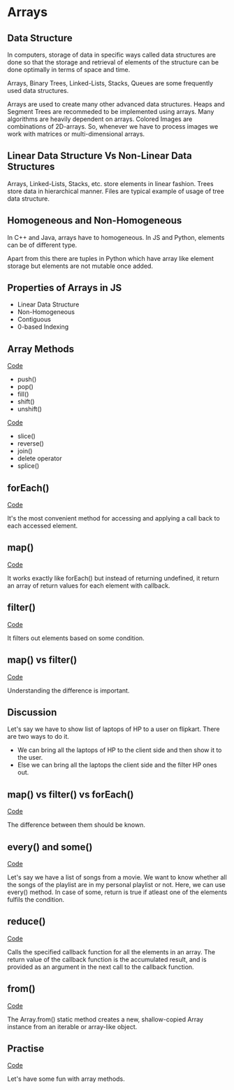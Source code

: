 # Arrays

## Data Structure
In computers, storage of data in specific ways called data structures are done so that the storage and retrieval of elements of the structure can be done optimally in terms of space and time.

Arrays, Binary Trees, Linked-Lists, Stacks, Queues are some frequently used data structures.

Arrays are used to create many other advanced data structures. Heaps and Segment Trees are recommeded to be implemented using arrays. 
Many algorithms are heavily dependent on arrays.
Colored Images are combinations of 2D-arrays. So, whenever we have to process images we work with matrices or multi-dimensional arrays.

## Linear Data Structure Vs Non-Linear Data Structures
Arrays, Linked-Lists, Stacks, etc. store elements in linear fashion. 
Trees store data in hierarchical manner. Files are typical example of usage of tree data structure.

## Homogeneous and Non-Homogeneous 
In C++ and Java, arrays have to homogeneous.
In JS and Python, elements can be of different type.

Apart from this there are tuples in Python which have array like element storage but elements are not mutable once added.

## Properties of Arrays in JS
- Linear Data Structure
- Non-Homogeneous
- Contiguous
- 0-based Indexing

## Array Methods
[Code](./array.js)

- push()
- pop()
- fill()
- shift()
- unshift()

[Code](./arrayMethods.js)

- slice()
- reverse()
- join()
- delete operator
- splice()

## forEach()
[Code](./forEach.js)

It's the most convenient method for accessing and applying a call back to each accessed element.

## map()
[Code](./map.js)

It works exactly like forEach() but instead of returning undefined, it return an array of return values for each element with callback.

## filter()
[Code](./filter.js)

It filters out elements based on some condition.

## map() vs filter()
[Code](./mapVsFilter.js)

Understanding the difference is important.

## Discussion
Let's say we have to show list of laptops of HP to a user on flipkart. 
There are two ways to do it.
- We can bring all the laptops of HP to the client side and then show it to the user.
- Else we can bring all the laptops the client side and the filter HP ones out.

## map() vs filter() vs forEach()
[Code](./mapVsFilterVsForEach.js)
 
The difference between them should be known.

## every() and some()
[Code](./every.js)

Let's say we have a list of songs from a movie. We want to know whether all the songs of the playlist are in my personal playlist or not. Here, we can use every() method. 
In case of some, return is true if atleast one of the elements fulfils the condition.

## reduce()
[Code](./reduce.js)

Calls the specified callback function for all the elements in an array. The return value of the callback function is the accumulated result, and is provided as an argument in the next call to the callback function.

## from()
[Code](./from.js) 

The Array.from() static method creates a new, shallow-copied Array instance from an iterable or array-like object.


## Practise
[Code](./practise.js)

Let's have some fun with array methods.

